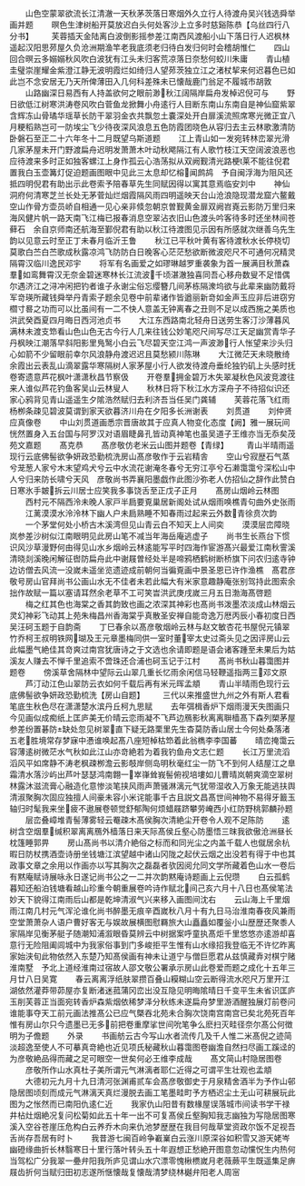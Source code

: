 <!-- { "loadSidebar": true } -->
　　山色空蒙翠欲流长江清澈一天秋茅茨落日寒烟外久立行人待渡舟吴兴钱选舜举画并题
　　暝色生津树船开莫放迟白头何处客沙上立多时慈谿陈恭【乌丝四行八分书】
　　芙蓉插天金陆离白波倒影摇参差江南西风渡船小山下落日行人迟枫林遥起汉阳思茒屋久负沧洲期渔竿老我底须老归待白发归何时会稽胡惟仁
　　四山回合暝云多嫋嫋秋风吹白波犹有江头未归客荒凉落日奈愁何蛟川朱庸
　　青山植圭璧崇崖耀金紫澄江静无波明霞烂如绮归人望茒茨独立江之渚杖挈来何迟暮色已如此岂不念安居无乃天所俾薄田入几何科差殊未已懐哉鹿门翁足不履城市胡敦
　　山路幽深日易西有人持盖欲何之眼前渺秋江阔隔岸扁舟发棹迟倪可与
　　野日欲低江树寒洪涛卷风吹白菅鱼龙掀舞小舟逺行人目断东南山东南自是神仙窟紫翠含辉冻山骨璚华瑶草长防干翠羽金衣共飘忽土嚢深处开白扉溪流照席寒光微正宜八月粳稻熟岂可一防埃尘飞少待夜深风浪息五色防霞团晓色从容归去主云林歌激清防卧磐石至正二十六年冬十二月既望乌斯道题
　　江上青山如一发宛转林峦翠光滑几家茅屋未开门野渡扁舟迟明发萧萧木叶动秋飔隔江有人歌竹枝江天空阔波浪恶也应待渡来多时正如独客螺江上身作孤云心浩荡拟从双阙觐清光路梗莱不能往倪君置我白玉壶篝灯促迫题画图眼中见此三太息却忆榕闻鹧鸪　予自闽浮海为阻风还抵四明倪君有助出示此卷索予陪春草先生同赋因得以寓其意焉临安刘中
　　神仙洞府何清寒芝兰长处无茅菅灿烂烟霞隔风雨四明遥映天台山沧浪隐现潜龙窟六鳌戴空山作骨方壶员峤自相通一见心亲非倐忽朝京曽觐黄金扉双阙岧嶤云影防万里归来海风健片帆一路天南飞江梅已报春消息空翠沾衣旧山色渡头吟客待多时还坐林间苍藓石　余自京师南还航海至鄞倪君有助以秋江待渡图见示因有所感就次继善乌先生韵以见意云时至正丁未春月临沂王鲁
　　秋江已平秋叶黄有客待渡秋水长停桡切莫歌白苎白苎歌成秋露凉鸿飞防防白日晚客心茫茫愁欲断微波咫尺不可通何况精灵隔霄汉临川逸民邓宇
　　将军有名画爱之如璆琳越罗重袭象为首一展满目秋萧森羣如鸾舞霄汉无奈金碧迷寒林长江流波千顷湛澈独喜同吾心移舟数叟不足惜偶尔遇济江之浔冲闲把钓者谁子永谢尘俗忘缨簪几间茅栋隔潨坞欲与此辈来幽防戴将军竒瑛所藏钱舜举丹青索子题余见卷中前辈诸作皆遒丽新竒如金声玉应非后进窃穷櫩寸晷之功而可以比虽间有一二不快人意盖无钟离春之丑则不足以成西施之美质也洪武癸酉夏四月晦日西河池贞书
　　大江东西路南北轻舟日送劳生客汀沙薄暮风满林未渡支笻看山色山色无古今行人几来往钱公妙笔咫尺间写尽江天足幽赏青华子丹枫映江潮落早斜阳影里鳬鹥小白云飞尽碧天空江鸿一声波渺行人怅望来沙头归心如箭不少留眼前幸尔风浪静舟渡迟迟且莫愁颍川陈琳
　　大江微茫天未晓散绮余霞出云表乱山滴翠露华寒隔树人家茅屋小行人欲发待渡舟垂纶独钓矶上头感时抚卷寄遗意芦花枫叶潇潇秋昌节察伋
　　开卷羣拥金碧万木失翠凝秋色风波竞渡往来人谁似芦花钓鱼客吴山云林叟人
　　秋林日将下秋江水方深舟子不待招似识还家心鸦背见青山遥遥生夕隂浩然赋归去利济吾当任吴门龚辅
　　芙蓉花落飞红雨杨栁条疎见碧波莫谓到家天欲暮济川舟在夕阳多长洲谢表
　　刘贯道
　　刘仲贤应真像卷
　　中山刘贯道画悉宗晋唐故其于应真人物变化态度【阙】雅一展玩间恍然置身入五台国与阿罗汉对语眉睫鼻孔皆动真神笔也虽吴道子王维亦当无忝矣茂苑文嘉题
　　髙克恭
　　髙彦敬仿老米云山图并题卷【青绿】
　　青山半晴雨遥现行云底佛髻欲争妍政恐勤梳洗房山髙彦敬作于云岩精舎
　　空山兮寂歴石气蒸兮茏葱人家兮木末望鸡犬兮云中水流花谢淹冬春兮无穷江亭兮石濑霭霭兮深松山中人兮归来防长啸兮天风　彦敬尚书弄襄阳墨戯作此图沙弥老人仿招仙之辞作此赞白日寒氷手皴拆云川居士应笑我多事饶舌至正戊子正月
　　髙房山烟岭云林图
　　西村元不隔西泠未晚人家戸半扃要覔巢居新阁处试从烟雨唤樵青句曲外史张雨
　　江蓠漠漠水泠泠林下幽人户未扃熟睡不知春雨过起来云外数青徐贲次韵
　　一个茅堂何处小桥古木溪湾但见山青云白不知天上人间奕
　　漠漠层峦障晓岚参差沙树似江南眼明见此房山笔不减当年海岳庵逃虚子
　　尚书生长燕台下惯识风沙草漫野何由得见山水乡烟岭云林逺能写平时四海作宦游髙兴最爱江南秋霅溪清晓剡溪晚闲解征辔防扁舟此中谢屐曽经处半是啼鸦栖鹤树断桥旗下问农归逺寺钟边访僧去风流一没嵗未遥坐览遗迹成前朝何当徧覔画中景圣恩已许作渔樵　髙君彦敬号房山官拜尚书公画山水无不佳者未若此幅大有米家意趣静庵张别驾持此图索余拙作故赋一篇以塞请耳然余老草不工可笑旹洪武庚戌嵗三月五日渤海髙啓题
　　梅之红其色也海棠之香其韵致也画之浓深其神彩也髙尚书泼墨浓淡成山林烟云灵幻神彩飞动其上苑朱梅昌州香海棠乎真散圣安禅自能竒逸万厯丙辰小春初度日西吴汪砢玉题于自韵斋
　　丁巳春余以髙彦敬烟岭云林与赵文敏杏花书屋倪元镇翠竹乔柯王叔明铁网瑚及王元章墨梅同供一室时董宰太史过斋头见之因评房山云此幅墨气絶佳其竒爽过南宫犹唐诗之于文选也余请即题是语会诸客踵至未果后为姑溪友人赚去不惮千里追索不啻珠还合浦也砢玉记于江村
　　髙尚书秋山暮霭图并题卷
　　傍溪草舍隔林中望际云山翠几重长忆雨余闲信马轻鞭遥指两三邓文原
　　芦汀动江色山翠防云衣如何千载后再有米元晖孟頫
　　青山半晴雨色现行云底佛髻欲争妍政恐勤梳洗【房山自题】
　　三代以来推盛世九州之外有斯人君看笔底生秋色尽在潇潇楚水滨丹丘柯九思赋
　　去年弭楫香炉下烟雨漫天失图画只今见画似成痴纸上匡庐美无价晴云恋雨凝不飞芦边鴈影秋离离聨樯髙下森列槊茅屋参差纷置碁防缺处忽见树翠直下疑无路栗里先生杳莫防香山居士今何处桑落渚五老胜境常存梦寐中慿谁唤起髙八座短棹枯笻着此翁檇李李国蕃
　　晴峦掩霭云容薄逺树微茫水气秋如此江山亦竒絶若为着我钓鱼舟文志仁题
　　长江万里流滔滔风平如席静不涛老枫疎栁澹云影攲岸侧岛明秋毫红尘一防飞不到何人结屋江之臯霜清水落沙屿出芦叶瑟瑟鸿南翺一崒嵂耸峩髻俯视培塿如儿曹晴岚朝爽滴空翠树林露沐滋流膏心融造化意惨淡笔挟风雨声萧骚淋漓元气犹带湿收入万象无能逃扶舆清淑聚胸次固应独擅人间豪未容小米诧能事千古且説文昌髙世间神物不易得牙籖玉轴归时髦我来坐疲不遨展卷顿觉舒郁陶何烦蜡屐跻攀劳崦西小红防野桃郭麟孙题
　　层峦叠嶂堆青髻薄雾轻云罨疎木髙侯胸次清絶尘开卷令人观不足陈防
　　逺树含空烟羣缄积翠离离鴈外樯落日来天际髙侯丘壑心防墨悟三昩我欲傲沧洲昼长枕篷睡郭畀
　　房山髙尚书以清介絶俗之标而和同光尘之内盖千载人也僦居余杭暇日防杖携酒壶诗册坐钱塘江滨望越中诸山冈陇之起伏云烟之出没若有得于中也其政事文章之余用以作画亦以写其胸次之磊磊者欤因阅允同文学所藏着色山水一卷后有黙庵赋诗展咏永日遂记尚书公之一二并次韵黙庵诗题画上云倪瓒
　　白云孤鹤暮知还船泊钱塘看越山珍重今朝重展卷吟诗作赋北间己亥六月十八日也髙侯笔法妙天下貌得江南雨后山都是乾坤清淑气兴来移入画图间沈右
　　云山海上千里烟雨江南几村元气浑沦谁化尚书醉墨无痕辛酉嵗秋八月十有九日马治淮南春夜风兼雨空堂萧萧杂人语户曹好客无与娱故展横图慰羇旅大山矗矗如覆釡小山歴歴还聚黍人家隔岸见衡茅艇子随潮知浦溆眼昏莫辨云中树据案呼童执髙炬千里悠悠亦逺游却喜意行无险阻阖闾城中为我家俗事到门多峻拒平生惟有山水缘招我登临无不许忆昨离家始浃旬此物依然入东楚乃知髙侯画有神未让道宁与僧巨愿君从兹慎藏弆对棋宁赌淮南墅　予北上道经淮南过宿故人邵文敬公署承示房山此卷爱而题之成化十五年三月廿八日吴寛
　　春云离离浮纸肤翠攒百叠山糢糊山空云断得流水咫尺万里开江湖依然灌莽带茆屋亦复断渚迷菰蒲冈峦出没互隐见明晦隂晴日千变平生未省识匡庐玉削芙蓉正当面宛转香炉森紫烟依稀梦泽分秋练未遂扁舟梦里游酒醒独展灯前卷问谁能事夺天工前元画法推髙公已应气槩吞北苑未合胸次饶南宫南宫已矣北苑死百年惟有房山尔只今遗墨已无多前把卷重摩挲世间吮笔争么麽扫灭畦径奈尔髙公何徴明为子儋题
　　外录
　　书画舫云古今写山水者流传几及千人惟二米髙倪之迹简淡超逸至使人不可摹真竒絶也近见项氏秘藏秋山暮霭图卷幽澹自然扫尽画工蹊迳的为彦敬絶品得而藏之足可眼空一世矣何必王维李成哉
　　髙文简山村隐居图卷
　　彦敬所作山水真杜子美所谓元气淋漓者耶仁近得之可谓平生壮观也孟頫
　　大德初元九月十九日清河张渊甫贰车会髙彦敬御史于月泉精舍酒半为予作山邨隐居图顷刻而成元气淋漓天真烂漫脱去画工笔墨畦町予方栖迟尘土无山可耕展玩此图为之怅然而已南阳仇逺仁近
　　我家仇山阳昔有数椽屋误落城市间读书学干禄井枮灶烟絶况复问松菊如此五十年一出不可复髙侯丘壑胸知我志幽独为写隐居图寒溪入空谷苍崖压危构白云养乔木向来仇池梦歴歴在我目何哉草堂资政尔饭不足视吾舌尚存吾居有时卜
　　我昔游七闽百岭争嶻嶪白云涨川原深谷如积雪又游天姥岑幽磴缘曲折长林翳寒日十里行落叶转头五十年遐想正愁絶开图意忽动戃怳生内热何当驾松广分我翠一疉弁阳我所庐见谓山水穴漂零愧楸槚嵗月老薇蕨平生既遥集足痹屐齿折何当赋归田初志遂所惬懐哉复懐哉清梦绕林樾弁阳老人周宻
